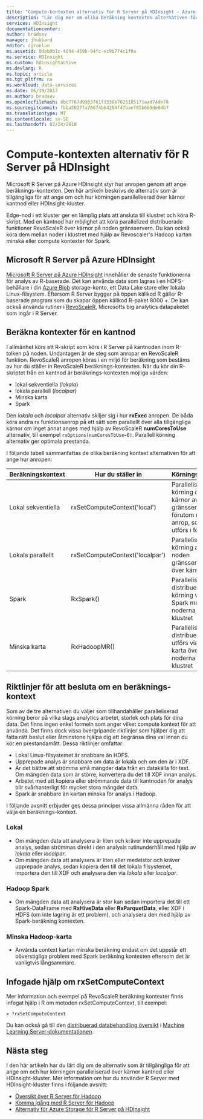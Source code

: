 ```yaml
---
title: "Compute-kontexten alternativ för R Server på HDInsight - Azure | Microsoft Docs"
description: "Lär dig mer om olika beräkning kontexten alternativen för användare med R Server på HDInsight"
services: HDInsight
documentationcenter: 
author: bradsev
manager: jhubbard
editor: cgronlun
ms.assetid: 0deb0b1c-4094-459b-94fc-ec9b774c1f8a
ms.service: HDInsight
ms.custom: hdinsightactive
ms.devlang: R
ms.topic: article
ms.tgt_pltfrm: na
ms.workload: data-services
ms.date: 06/19/2017
ms.author: bradsev
ms.openlocfilehash: 8bc7767d9903761f3338b7825185171aad74de78
ms.sourcegitcommit: fbba5027fa76674b64294f47baef85b669de04b7
ms.translationtype: MT
ms.contentlocale: sv-SE
ms.lasthandoff: 02/24/2018
---
```

# <a name="compute-context-options-for-r-server-on-hdinsight"></a>Compute-kontexten alternativ för R Server på HDInsight

Microsoft R Server på Azure HDInsight styr hur anropen genom att ange beräknings-kontexten. Den här artikeln beskrivs de alternativ som är tillgängliga för att ange om och hur körningen paralleliserad över kärnor kantnod eller HDInsight-kluster.

Edge-nod i ett kluster ger en lämplig plats att ansluta till klustret och köra R-skript. Med en kantnod har möjlighet att köra parallelized distribuerade funktioner RevoScaleR över kärnor på noden gränsservern. Du kan också köra dem mellan noder i klustret med hjälp av Revoscaler's Hadoop kartan minska eller compute kontexter för Spark.

## <a name="microsoft-r-server-on-azure-hdinsight"></a>Microsoft R Server på Azure HDInsight
[Microsoft R Server på Azure HDInsight](r-server-overview.md) innehåller de senaste funktionerna för analys av R-baserade. Det kan använda data som lagras i en HDFS-behållare i din [Azure Blob](../../storage/common/storage-introduction.md "Azure Blob storage") storage-konto, ett Data Lake store eller lokala Linux-filsystem. Eftersom R Server bygger på öppen källkod R gäller R-baserade program som du skapar öppen källkod R-paket 8000 +. De kan också använda rutiner i [RevoScaleR](https://docs.microsoft.com/machine-learning-server/r-reference/revoscaler/revoscaler), Microsofts big analytics datapaketet som ingår i R Server.  

## <a name="compute-contexts-for-an-edge-node"></a>Beräkna kontexter för en kantnod
I allmänhet körs ett R-skript som körs i R Server på kantnoden inom R-tolken på noden. Undantagen är de steg som anropar en RevoScaleR funktion. RevoScaleR anropen köras i en miljö för beräkning som bestäms av hur du ställer in RevoScaleR beräknings-kontexten.  När du kör din R-skriptet från en kantnod är beräknings-kontexten möjliga värden:

- lokal sekventiella (*lokala*)
- lokala parallell (*localpar*)
- Minska karta
- Spark

Den *lokala* och *localpar* alternativ skiljer sig i hur **rxExec** anropen. De båda köra andra rx funktionsanrop på ett sätt som parallellt över alla tillgängliga kärnor om inget annat anges med hjälp av RevoScaleR **numCoresToUse** alternativ, till exempel `rxOptions(numCoresToUse=6)`. Parallell körning alternativ ger optimala prestanda.

I följande tabell sammanfattas de olika beräkning kontext alternativen för att ange hur anropen:

| Beräkningskontext  | Hur du ställer in                      | Körningskontext                        |
| ---------------- | ------------------------------- | ---------------------------------------- |
| Lokal sekventiella | rxSetComputeContext('local')    | Paralleliserad körning över kärnor av noden gränsservern förutom rxExec anrop, som utförs i följd |
| Lokala parallellt   | rxSetComputeContext('localpar') | Paralleliserad körning av noden gränsservern över kärnor |
| Spark            | RxSpark()                       | Paralleliserad distribuerade körning via Spark mellan noderna av HDI-klustret |
| Minska karta       | RxHadoopMR()                    | Paralleliserad distribuerade utförs via minska karta över noderna i HDI-klustret |

## <a name="guidelines-for-deciding-on-a-compute-context"></a>Riktlinjer för att besluta om en beräknings-kontext

Som av de tre alternativen du väljer som tillhandahåller paralleliserad körning beror på vilka slags analytics arbetet, storlek och plats för dina data. Det finns ingen enkel formeln som anger vilket compute kontext för att använda. Det finns dock vissa övergripande riktlinjer som hjälper dig att fatta rätt beslut eller åtminstone hjälpa dig att begränsa dina val innan du kör en prestandamått. Dessa riktlinjer omfattar:

- Lokal Linux-filsystemet är snabbare än HDFS.
- Upprepade analys är snabbare om data är lokala och om den är i XDF.
- Är det bättre att strömma små mängder data från en datakälla för text. Om mängden data som är större, konvertera du det till XDF innan analys.
- Arbetet med att kopiera eller strömmande data till kantnoden för analys blir svårhanterligt för mycket stora mängder data.
- Spark är snabbare än kartan minska för analys i Hadoop.

I följande avsnitt erbjuder ges dessa principer vissa allmänna råden för att välja en beräknings-kontext.

### <a name="local"></a>Lokal
* Om mängden data att analysera är liten och kräver inte upprepade analys, sedan strömmas direkt i den analysis rutinunderhåll med hjälp av *lokala* eller *localpar*.
* Om mängden data att analysera är liten eller medelstor och kräver upprepade analys, sedan kopiera den till det lokala filsystemet, importera den till XDF och analysera den via *lokala* eller *localpar*.

### <a name="hadoop-spark"></a>Hadoop Spark
* Om mängden data att analysera är stor kan sedan importera det till ett Spark-DataFrame med **RxHiveData** eller **RxParquetData**, eller XDF i HDFS (om inte lagring är ett problem), och analysera den med hjälp av Spark-beräkning kontexten.

### <a name="hadoop-map-reduce"></a>Minska Hadoop-karta
* Använda context kartan minska beräkning endast om det uppstår ett oöverstigliga problem med Spark beräkning kontexten eftersom det är vanligtvis långsammare.  

## <a name="inline-help-on-rxsetcomputecontext"></a>Infogade hjälp om rxSetComputeContext
Mer information och exempel på RevoScaleR beräkning kontexter finns infogat hjälp i R om metoden rxSetComputeContext, till exempel:

    > ?rxSetComputeContext

Du kan också gå till den [distribuerad databehandling översikt](https://docs.microsoft.com/machine-learning-server/r/how-to-revoscaler-distributed-computing) i [Machine Learning Server-dokumentationen](https://docs.microsoft.com/machine-learning-server/).

## <a name="next-steps"></a>Nästa steg
I den här artikeln har du lärt dig om de alternativ som är tillgängliga för att ange om och hur körningen paralleliserad över kärnor kantnod eller HDInsight-kluster. Mer information om hur du använder R Server med HDInsight-kluster finns i följande avsnitt:

* [Översikt över R Server för Hadoop](r-server-overview.md)
* [Komma igång med R Server för Hadoop](r-server-get-started.md)
* [Alternativ för Azure Storage för R Server på HDInsight](r-server-storage.md)

